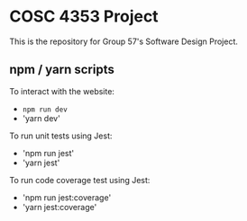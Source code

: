 # COSC 4353 Project

This is the repository for Group 57's Software Design Project.

## npm / yarn scripts

To interact with the website:
- `npm run dev`
- 'yarn dev'

To run unit tests using Jest:
- 'npm run jest'
- 'yarn jest'

To run code coverage test using Jest:
- 'npm run jest:coverage'
- 'yarn jest:coverage'
